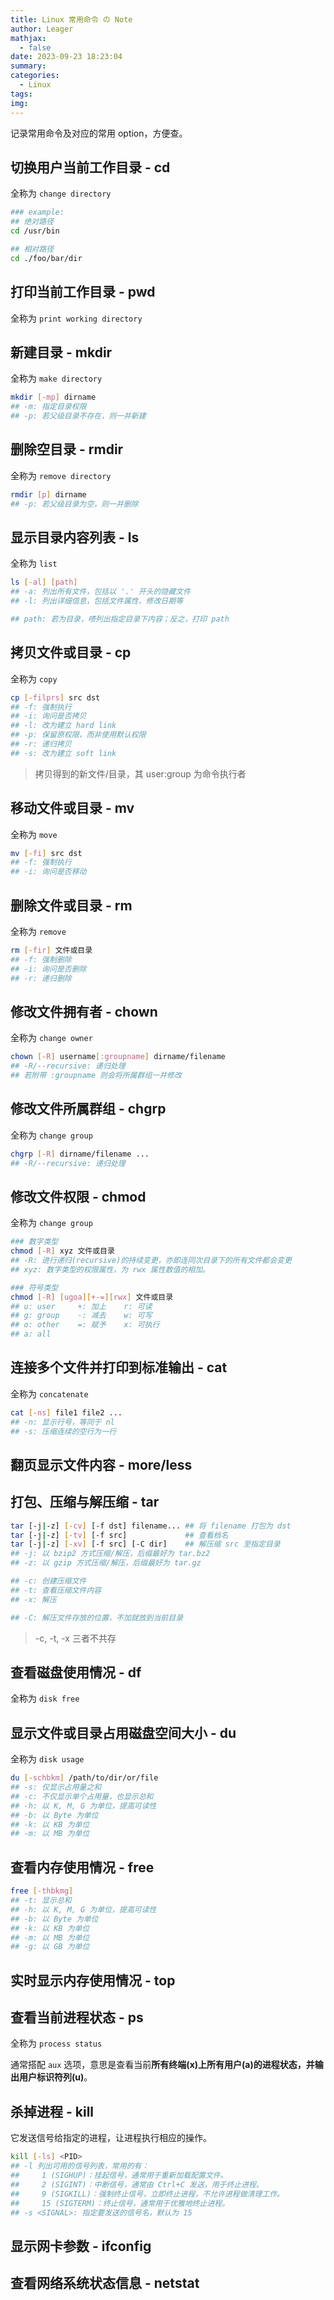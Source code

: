 ```yaml
---
title: Linux 常用命令 の Note
author: Leager
mathjax:
  - false
date: 2023-09-23 18:23:04
summary:
categories:
  - Linux
tags:
img:
---
```


记录常用命令及对应的常用 option，方便查。

<!--more-->

## 切换用户当前工作目录 - cd

全称为 `change directory`

```bash
### example:
## 绝对路径
cd /usr/bin

## 相对路径
cd ./foo/bar/dir
```

## 打印当前工作目录 - pwd

全称为 `print working directory`

## 新建目录 - mkdir

全称为 `make directory`

```bash
mkdir [-mp] dirname
## -m: 指定目录权限
## -p: 若父级目录不存在，则一并新建
```

## 删除空目录 - rmdir

全称为 `remove directory`

```bash
rmdir [p] dirname
## -p: 若父级目录为空，则一并删除
```

## 显示目录内容列表 - ls

全称为 `list`

```bash
ls [-al] [path]
## -a: 列出所有文件，包括以 '.' 开头的隐藏文件
## -l: 列出详细信息，包括文件属性、修改日期等

## path: 若为目录，啧列出指定目录下内容；反之，打印 path
```

## 拷贝文件或目录 - cp

全称为 `copy`

```bash
cp [-filprs] src dst
## -f: 强制执行
## -i: 询问是否拷贝
## -l: 改为建立 hard link
## -p: 保留原权限，而非使用默认权限
## -r: 递归拷贝
## -s: 改为建立 soft link
```

> 拷贝得到的新文件/目录，其 user:group 为命令执行者

## 移动文件或目录 - mv

全称为 `move`

```bash
mv [-fi] src dst
## -f: 强制执行
## -i: 询问是否移动
```

## 删除文件或目录 - rm

全称为 `remove`

```bash
rm [-fir] 文件或目录
## -f: 强制删除
## -i: 询问是否删除
## -r: 递归删除
```

## 修改文件拥有者 - chown

全称为 `change owner`

```bash
chown [-R] username[:groupname] dirname/filename
## -R/--recursive: 递归处理
## 若附带 :groupname 则会将所属群组一并修改
```

## 修改文件所属群组 - chgrp

全称为 `change group`

```bash
chgrp [-R] dirname/filename ...
## -R/--recursive: 递归处理
```

## 修改文件权限 - chmod

全称为 `change group`

```bash
### 数字类型
chmod [-R] xyz 文件或目录
## -R: 进行递归(recursive)的持续变更，亦即连同次目录下的所有文件都会变更
## xyz: 数字类型的权限属性，为 rwx 属性数值的相加。

### 符号类型
chmod [-R] [ugoa][+-=][rwx] 文件或目录
## u: user     +: 加上    r: 可读
## g: group    -: 减去    w: 可写
## o: other    =: 赋予    x: 可执行
## a: all
```
## 连接多个文件并打印到标准输出 - cat

全称为 `concatenate`

```bash
cat [-ns] file1 file2 ...
## -n: 显示行号，等同于 nl
## -s: 压缩连续的空行为一行
```

## 翻页显示文件内容 - more/less

## 打包、压缩与解压缩 - tar

```bash
tar [-j|-z] [-cv] [-f dst] filename... ## 将 filename 打包为 dst
tar [-j|-z] [-tv] [-f src]             ## 查看档名
tar [-j|-z] [-xv] [-f src] [-C dir]    ## 解压缩 src 至指定目录
## -j: 以 bzip2 方式压缩/解压，后缀最好为 tar.bz2
## -z: 以 gzip 方式压缩/解压，后缀最好为 tar.gz

## -c: 创建压缩文件
## -t: 查看压缩文件内容
## -x: 解压

## -C: 解压文件存放的位置，不加就放到当前目录
```

> -c, -t, -x 三者不共存

## 查看磁盘使用情况 - df

全称为 `disk free`

## 显示文件或目录占用磁盘空间大小 - du

全称为 `disk usage`

```bash
du [-schbkm] /path/to/dir/or/file
## -s: 仅显示占用量之和
## -c: 不仅显示单个占用量，也显示总和
## -h: 以 K, M, G 为单位，提高可读性
## -b: 以 Byte 为单位
## -k: 以 KB 为单位
## -m: 以 MB 为单位
```

## 查看内存使用情况 - free

```bash
free [-thbkmg]
## -t: 显示总和
## -h: 以 K, M, G 为单位，提高可读性
## -b: 以 Byte 为单位
## -k: 以 KB 为单位
## -m: 以 MB 为单位
## -g: 以 GB 为单位
```

## 实时显示内存使用情况 - top

## 查看当前进程状态 - ps

全称为 `process status`

通常搭配 `aux` 选项，意思是查看当前**所有终端(x)**上**所有用户(a)**的进程状态，并输出**用户标识符列(u)**。

## 杀掉进程 - kill

它发送信号给指定的进程，让进程执行相应的操作。

```bash
kill [-ls] <PID>
## -l 列出可用的信号列表，常用的有：
##     1 (SIGHUP)：挂起信号，通常用于重新加载配置文件。
##     2 (SIGINT)：中断信号，通常由 Ctrl+C 发送，用于终止进程。
##     9 (SIGKILL)：强制终止信号，立即终止进程，不允许进程做清理工作。
##     15 (SIGTERM)：终止信号，通常用于优雅地终止进程。
## -s <SIGNAL>: 指定要发送的信号名，默认为 15
```

## 显示网卡参数 - ifconfig

## 查看网络系统状态信息 - netstat